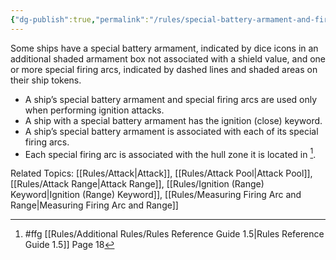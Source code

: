 ```yaml
---
{"dg-publish":true,"permalink":"/rules/special-battery-armament-and-firing-arc/"}
---
```


Some ships have a special battery armament, indicated by dice icons in an additional shaded armament box not associated with a shield value, and one or more special firing arcs, indicated by dashed lines and shaded areas on their ship tokens.
- A ship’s special battery armament and special firing arcs are used only when performing ignition attacks.
- A ship with a special battery armament has the ignition (close) keyword.
- A ship’s special battery armament is associated with each of its special firing arcs.
- Each special firing arc is associated with the hull zone it is located in [^1].

Related Topics: [[Rules/Attack\|Attack]], [[Rules/Attack Pool\|Attack Pool]], [[Rules/Attack Range\|Attack Range]], [[Rules/Ignition (Range) Keyword\|Ignition (Range) Keyword]], [[Rules/Measuring Firing Arc and Range\|Measuring Firing Arc and Range]]

[^1]: #ffg [[Rules/Additional Rules/Rules Reference Guide 1.5\|Rules Reference Guide 1.5]] Page 18
